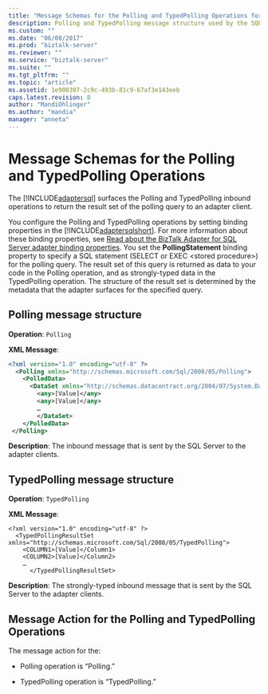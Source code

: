```yaml
---
title: "Message Schemas for the Polling and TypedPolling Operations for the SQL adapter in BizTalk | Microsoft Docs"
description: Polling and TypedPolling message structure used by the SQL adapter in BizTalk Adapter Pack (BAP)
ms.custom: ""
ms.date: "06/08/2017"
ms.prod: "biztalk-server"
ms.reviewer: ""
ms.service: "biztalk-server"
ms.suite: ""
ms.tgt_pltfrm: ""
ms.topic: "article"
ms.assetid: 1e900307-2c9c-493b-81c9-67af3e143eeb
caps.latest.revision: 8
author: "MandiOhlinger"
ms.author: "mandia"
manager: "anneta"
---
```

# Message Schemas for the Polling and TypedPolling Operations
The [!INCLUDE[adaptersql](../../includes/adaptersql-md.md)] surfaces the Polling and TypedPolling inbound operations to return the result set of the polling query to an adapter client.  
  
 You configure the Polling and TypedPolling operations by setting binding properties in the [!INCLUDE[adaptersqlshort](../../includes/adaptersqlshort-md.md)]. For more information about these binding properties, see [Read about the BizTalk Adapter for SQL Server adapter binding properties](../../adapters-and-accelerators/adapter-sql/read-about-the-biztalk-adapter-for-sql-server-adapter-binding-properties.md). You set the **PollingStatement** binding property to specify a SQL statement (SELECT or EXEC \<stored procedure>) for the polling query. The result set of this query is returned as data to your code in the Polling operation, and as strongly-typed data in the TypedPolling operation. The structure of the result set is determined by the metadata that the adapter surfaces for the specified query.  
  
## Polling message structure 
  
**Operation**: `Polling`

**XML Message**:  
```xml
<?xml version="1.0" encoding="utf-8" ?>
  <Polling xmlns="http://schemas.microsoft.com/Sql/2008/05/Polling">
    <PolledData>
      <DataSet xmlns="http://schemas.datacontract.org/2004/07/System.Data">
        <any>[Value]</any>
        <any>[Value]</any>
        …
        </DataSet>
    </PolledData>
 </Polling>
```

**Description**: The inbound message that is sent by the SQL Server to the adapter clients.  


## TypedPolling message structure 

**Operation**: `TypedPolling`

**XML Message**:  
```
<?xml version="1.0" encoding="utf-8" ?>
  <TypedPollingResultSet xmlns="http://schemas.microsoft.com/Sql/2008/05/TypedPolling">
    <COLUMN1>[Value]</Column1>
    <COLUMN2>[Value]</Column2>
    …
      </TypedPollingResultSet>
```

**Description**: The strongly-typed inbound message that is sent by the SQL Server to the adapter clients.
  
## Message Action for the Polling and TypedPolling Operations  
 The message action for the:  
  
-   Polling operation is “Polling.”  
  
-   TypedPolling operation is “TypedPolling.”  
  
